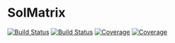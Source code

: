 # SolMatrix

[![Build Status](https://travis-ci.com/NikitaKutelev/SolMatrix.jl.svg?branch=master)](https://travis-ci.com/NikitaKutelev/SolMatrix.jl)
[![Build Status](https://ci.appveyor.com/api/projects/status/github/NikitaKutelev/SolMatrix.jl?svg=true)](https://ci.appveyor.com/project/NikitaKutelev/SolMatrix-jl)
[![Coverage](https://codecov.io/gh/NikitaKutelev/SolMatrix.jl/branch/master/graph/badge.svg)](https://codecov.io/gh/NikitaKutelev/SolMatrix.jl)
[![Coverage](https://coveralls.io/repos/github/NikitaKutelev/SolMatrix.jl/badge.svg?branch=master)](https://coveralls.io/github/NikitaKutelev/SolMatrix.jl?branch=master)
